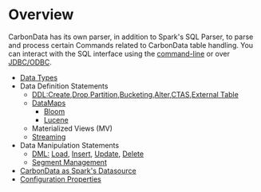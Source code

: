 <!--
    Licensed to the Apache Software Foundation (ASF) under one or more 
    contributor license agreements.  See the NOTICE file distributed with
    this work for additional information regarding copyright ownership. 
    The ASF licenses this file to you under the Apache License, Version 2.0
    (the "License"); you may not use this file except in compliance with 
    the License.  You may obtain a copy of the License at

      http://www.apache.org/licenses/LICENSE-2.0
    
    Unless required by applicable law or agreed to in writing, software 
    distributed under the License is distributed on an "AS IS" BASIS, 
    WITHOUT WARRANTIES OR CONDITIONS OF ANY KIND, either express or implied.
    See the License for the specific language governing permissions and 
    limitations under the License.
-->

# Overview



CarbonData has its own parser, in addition to Spark's SQL Parser, to parse and process certain Commands related to CarbonData table handling. You can interact with the SQL interface using the [command-line](https://spark.apache.org/docs/latest/sql-programming-guide.html#running-the-spark-sql-cli) or over [JDBC/ODBC](https://spark.apache.org/docs/latest/sql-programming-guide.html#running-the-thrift-jdbcodbc-server).

- [Data Types](./supported-data-types-in-carbondata.md)
- Data Definition Statements
  - [DDL:](./ddl-of-carbondata.md)[Create](./ddl-of-carbondata.md#create-table),[Drop](./ddl-of-carbondata.md#drop-table),[Partition](./ddl-of-carbondata.md#partition),[Bucketing](./ddl-of-carbondata.md#bucketing),[Alter](./ddl-of-carbondata.md#alter-table),[CTAS](./ddl-of-carbondata.md#create-table-as-select),[External Table](./ddl-of-carbondata.md#create-external-table)
  - [DataMaps](index/index-management.md)
    - [Bloom](index/bloomfilter-index-guide.md)
    - [Lucene](index/lucene-index-guide.md)
  - Materialized Views (MV)
  - [Streaming](./streaming-guide.md)
- Data Manipulation Statements
  - [DML:](./dml-of-carbondata.md) [Load](./dml-of-carbondata.md#load-data), [Insert](./dml-of-carbondata.md#insert-data-into-carbondata-table), [Update](./dml-of-carbondata.md#update), [Delete](./dml-of-carbondata.md#delete)
  - [Segment Management](./segment-management-on-carbondata.md)
- [CarbonData as Spark's Datasource](./carbon-as-spark-datasource-guide.md)
- [Configuration Properties](./configuration-parameters.md)



